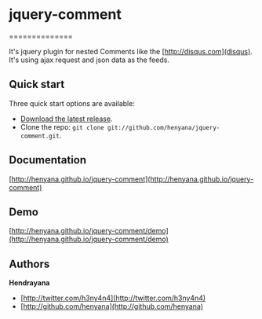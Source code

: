# jquery-comment
==============

It's jquery plugin for nested Comments like the [http://disqus.com](disqus). It's using ajax request and json data as the feeds.

## Quick start

Three quick start options are available:

* [Download the latest release](https://github.com/henyana/jquery-comment/zipball/master).
* Clone the repo: `git clone git://github.com/henyana/jquery-comment.git`.

## Documentation 

[http://henyana.github.io/jquery-comment](http://henyana.github.io/jquery-comment)

## Demo

[http://henyana.github.io/jquery-comment/demo](http://henyana.github.io/jquery-comment/demo)

## Authors

**Hendrayana**

+ [http://twitter.com/h3ny4n4](http://twitter.com/h3ny4n4)
+ [http://github.com/henyana](http://github.com/henyana)
